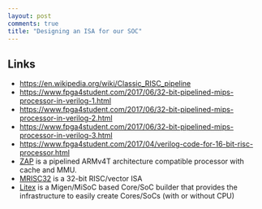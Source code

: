 ```yaml
---
layout: post
comments: true
title: "Designing an ISA for our SOC"
---
```


## Links

 - https://en.wikipedia.org/wiki/Classic_RISC_pipeline
 - https://www.fpga4student.com/2017/06/32-bit-pipelined-mips-processor-in-verilog-1.html
 - https://www.fpga4student.com/2017/06/32-bit-pipelined-mips-processor-in-verilog-2.html
 - https://www.fpga4student.com/2017/06/32-bit-pipelined-mips-processor-in-verilog-3.html
 - https://www.fpga4student.com/2017/04/verilog-code-for-16-bit-risc-processor.html
 - [ZAP](https://github.com/krevanth/ZAP) is a pipelined ARMv4T architecture compatible processor with cache and MMU.
 - [MRISC32](https://mrisc32.bitsnbites.eu/) is a 32-bit RISC/vector ISA
 - [Litex](https://github.com/enjoy-digital/litex) is a Migen/MiSoC based Core/SoC builder that provides the infrastructure to easily create Cores/SoCs (with or without CPU)
